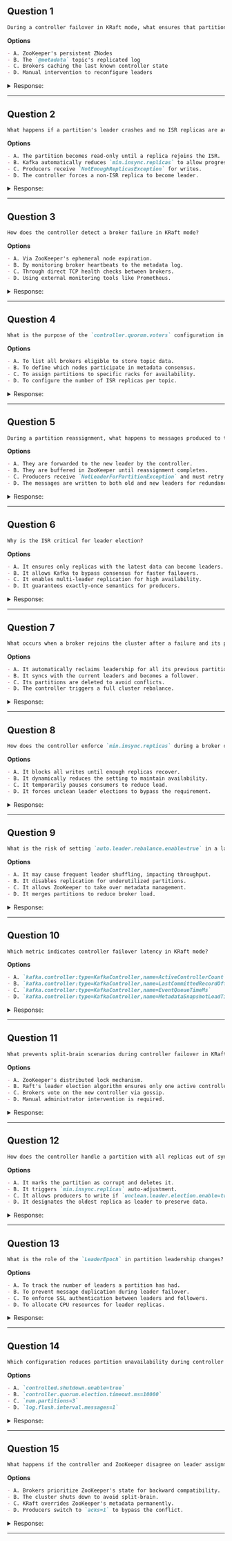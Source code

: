## Question 1
```markdown  
During a controller failover in KRaft mode, what ensures that partition leadership assignments are not lost?  
```  

**Options**
```markdown  
- A. ZooKeeper's persistent ZNodes  
- B. The `@metadata` topic's replicated log  
- C. Brokers caching the last known controller state  
- D. Manual intervention to reconfigure leaders  
```  

<details><summary>Response:</summary>  

**Answer:** B

**Explanation:**
```markdown  
- A. ZooKeeper is not used in KRaft mode.  
- B. **Correct.** The `@metadata` topic durably stores all controller decisions via Raft consensus.  
- C. Brokers rely on the metadata log, not caches, for consistency.  
- D. Failover is automatic in KRaft.  
```  
</details>  

---

## Question 2
```markdown  
What happens if a partition's leader crashes and no ISR replicas are available, with `unclean.leader.election.enable=false`?  
```  

**Options**
```markdown  
- A. The partition becomes read-only until a replica rejoins the ISR.  
- B. Kafka automatically reduces `min.insync.replicas` to allow progress.  
- C. Producers receive `NotEnoughReplicasException` for writes.  
- D. The controller forces a non-ISR replica to become leader.  
```  

<details><summary>Response:</summary>  

**Answer:** C

**Explanation:**
```markdown  
- A. Partitions are never read-only; they become unavailable for writes.  
- B. `min.insync.replicas` cannot be dynamically adjusted.  
- C. **Correct.** Writes fail to ensure consistency when no ISR exists.  
- D. Only allowed if `unclean.leader.election.enable=true`.  
```  
</details>  

---

## Question 3
```markdown  
How does the controller detect a broker failure in KRaft mode?  
```  

**Options**
```markdown  
- A. Via ZooKeeper's ephemeral node expiration.  
- B. By monitoring broker heartbeats to the metadata log.  
- C. Through direct TCP health checks between brokers.  
- D. Using external monitoring tools like Prometheus.  
```  

<details><summary>Response:</summary>  

**Answer:** B

**Explanation:**
```markdown  
- A. ZooKeeper is not used in KRaft.  
- B. **Correct.** Brokers send heartbeats to the metadata log; timeouts trigger failure detection.  
- C. Brokers do not probe each other directly.  
- D. External tools are for observability, not failure detection.  
```  
</details>  

---

## Question 4
```markdown  
What is the purpose of the `controller.quorum.voters` configuration in KRaft?  
```  

**Options**
```markdown  
- A. To list all brokers eligible to store topic data.  
- B. To define which nodes participate in metadata consensus.  
- C. To assign partitions to specific racks for availability.  
- D. To configure the number of ISR replicas per topic.  
```  

<details><summary>Response:</summary>  

**Answer:** B

**Explanation:**
```markdown  
- A. Voters are for metadata, not data storage.  
- B. **Correct.** This config identifies nodes in the Raft quorum (e.g., `1@broker1:9093`).  
- C. Rack awareness is configured via `broker.rack`.  
- D. ISR size is controlled by `replication.factor` and broker health.  
```  
</details>  

---

## Question 5
```markdown  
During a partition reassignment, what happens to messages produced to the old leader?  
```  

**Options**
```markdown  
- A. They are forwarded to the new leader by the controller.  
- B. They are buffered in ZooKeeper until reassignment completes.  
- C. Producers receive `NotLeaderForPartitionException` and must retry.  
- D. The messages are written to both old and new leaders for redundancy.  
```  

<details><summary>Response:</summary>  

**Answer:** C

**Explanation:**
```markdown  
- A. Leaders do not forward writes; clients must refresh metadata.  
- B. ZooKeeper does not buffer messages.  
- C. **Correct.** Producers must handle this exception and retry.  
- D. Kafka never writes to multiple leaders.  
```  
</details>  

---

## Question 6
```markdown  
Why is the ISR critical for leader election?  
```  

**Options**
```markdown  
- A. It ensures only replicas with the latest data can become leaders.  
- B. It allows Kafka to bypass consensus for faster failovers.  
- C. It enables multi-leader replication for high availability.  
- D. It guarantees exactly-once semantics for producers.  
```  

<details><summary>Response:</summary>  

**Answer:** A

**Explanation:**
```markdown  
- A. **Correct.** ISR replicas are guaranteed to have all committed messages.  
- B. Consensus (Raft/ZooKeeper) is still required for election.  
- C. Kafka does not support multi-leader partitions.  
- D. Exactly-once relies on transactions, not ISR.  
```  
</details>  

---

## Question 7
```markdown  
What occurs when a broker rejoins the cluster after a failure and its partitions were reassigned?  
```  

**Options**
```markdown  
- A. It automatically reclaims leadership for all its previous partitions.  
- B. It syncs with the current leaders and becomes a follower.  
- C. Its partitions are deleted to avoid conflicts.  
- D. The controller triggers a full cluster rebalance.  
```  

<details><summary>Response:</summary>  

**Answer:** B

**Explanation:**
```markdown  
- A. Leadership is reassigned; it does not revert automatically.  
- B. **Correct.** The broker catches up from new leaders.  
- C. Partitions are retained unless manually deleted.  
- D. Rebalancing is partition-specific, not cluster-wide.  
```  
</details>  

---

## Question 8
```markdown  
How does the controller enforce `min.insync.replicas` during a broker outage?  
```  

**Options**
```markdown  
- A. It blocks all writes until enough replicas recover.  
- B. It dynamically reduces the setting to maintain availability.  
- C. It temporarily pauses consumers to reduce load.  
- D. It forces unclean leader elections to bypass the requirement.  
```  

<details><summary>Response:</summary>  

**Answer:** A

**Explanation:**
```markdown  
- A. **Correct.** Writes fail if `acks=all` and ISR size < `min.insync.replicas`.  
- B. The setting is immutable at runtime.  
- C. Consumers are unaffected by this producer-side setting.  
- D. Only occurs if `unclean.leader.election.enable=true`.  
```  
</details>  

---

## Question 9
```markdown  
What is the risk of setting `auto.leader.rebalance.enable=true` in a large cluster?  
```  

**Options**
```markdown  
- A. It may cause frequent leader shuffling, impacting throughput.  
- B. It disables replication for underutilized partitions.  
- C. It allows ZooKeeper to take over metadata management.  
- D. It merges partitions to reduce broker load.  
```  

<details><summary>Response:</summary>  

**Answer:** A

**Explanation:**
```markdown  
- A. **Correct.** Frequent rebalancing can add overhead.  
- B. Replication is unaffected by leader rebalancing.  
- C. ZooKeeper is not involved in this process.  
- D. Partitions cannot be merged dynamically.  
```  
</details>  

---

## Question 10
```markdown  
Which metric indicates controller failover latency in KRaft mode?  
```  

**Options**
```markdown  
- A. `kafka.controller:type=KafkaController,name=ActiveControllerCount`  
- B. `kafka.controller:type=KafkaController,name=LastCommittedRecordOffset`  
- C. `kafka.controller:type=KafkaController,name=EventQueueTimeMs`  
- D. `kafka.controller:type=KafkaController,name=MetadataSnapshotLoadTimeMs`  
```  

<details><summary>Response:</summary>  

**Answer:** D

**Explanation:**
```markdown  
- A. Tracks active controllers (always 1), not failover time.  
- B. Measures log progress, not latency.  
- C. Reflects event processing delay, not failover.  
- D. **Correct.** Time to load metadata snapshots impacts failover speed.  
```  
</details>  

---

## Question 11
```markdown  
What prevents split-brain scenarios during controller failover in KRaft?  
```  

**Options**
```markdown  
- A. ZooKeeper's distributed lock mechanism.  
- B. Raft's leader election algorithm ensures only one active controller.  
- C. Brokers vote on the new controller via gossip.  
- D. Manual administrator intervention is required.  
```  

<details><summary>Response:</summary>  

**Answer:** B

**Explanation:**
```markdown  
- A. ZooKeeper is not used in KRaft.  
- B. **Correct.** Raft guarantees a single leader at all times.  
- C. Brokers do not participate in controller election.  
- D. Failover is automatic.  
```  
</details>  

---

## Question 12
```markdown  
How does the controller handle a partition with all replicas out of sync?  
```  

**Options**
```markdown  
- A. It marks the partition as corrupt and deletes it.  
- B. It triggers `min.insync.replicas` auto-adjustment.  
- C. It allows producers to write if `unclean.leader.election.enable=true`.  
- D. It designates the oldest replica as leader to preserve data.  
```  

<details><summary>Response:</summary>  

**Answer:** C

**Explanation:**
```markdown  
- A. Kafka never auto-deletes partitions.  
- B. `min.insync.replicas` is immutable.  
- C. **Correct.** This risks data loss but maintains availability.  
- D. Leadership is not based on replica age.  
```  
</details>  

---

## Question 13
```markdown  
What is the role of the `LeaderEpoch` in partition leadership changes?  
```  

**Options**
```markdown  
- A. To track the number of leaders a partition has had.  
- B. To prevent message duplication during leader failover.  
- C. To enforce SSL authentication between leaders and followers.  
- D. To allocate CPU resources for leader replicas.  
```  

<details><summary>Response:</summary>  

**Answer:** B

**Explanation:**
```markdown  
- A. It’s not a counter; it’s a consistency mechanism.  
- B. **Correct.** `LeaderEpoch` ensures followers truncate divergent logs before syncing.  
- C. Unrelated to security.  
- D. Resource allocation is managed by the OS.  
```  
</details>  

---

## Question 14
```markdown  
Which configuration reduces partition unavailability during controller failover?  
```  

**Options**
```markdown  
- A. `controlled.shutdown.enable=true`  
- B. `controller.quorum.election.timeout.ms=10000`  
- C. `num.partitions=3`  
- D. `log.flush.interval.messages=1`  
```  

<details><summary>Response:</summary>  

**Answer:** B

**Explanation:**
```markdown  
- A. Graceful shutdown doesn’t affect failover speed.  
- B. **Correct.** Lower election timeouts speed up controller failover.  
- C. Partition count doesn’t impact controller recovery.  
- D. Flush settings affect durability, not availability.  
```  
</details>  

---

## Question 15
```markdown  
What happens if the controller and ZooKeeper disagree on leader assignments in hybrid mode (during migration)?  
```  

**Options**
```markdown  
- A. Brokers prioritize ZooKeeper's state for backward compatibility.  
- B. The cluster shuts down to avoid split-brain.  
- C. KRaft overrides ZooKeeper's metadata permanently.  
- D. Producers switch to `acks=1` to bypass the conflict.  
```  

<details><summary>Response:</summary>  

**Answer:** B

**Explanation:**
```markdown  
- A. Hybrid mode requires consistency; disagreement is fatal.  
- B. **Correct.** Kafka prevents split-brain by halting.  
- C. No automatic override exists; manual intervention is needed.  
- D. `acks` settings don’t resolve metadata conflicts.  
```  
</details>  

---